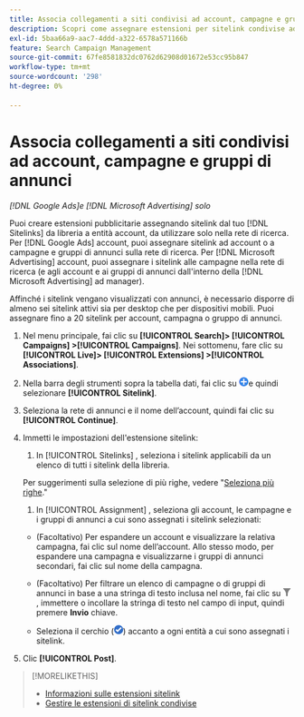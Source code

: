 ```yaml
---
title: Associa collegamenti a siti condivisi ad account, campagne e gruppi di annunci
description: Scopri come assegnare estensioni per sitelink condivise ad account, campagne e gruppi di annunci.
exl-id: 5baa66a9-aac7-4ddd-a322-6578a571166b
feature: Search Campaign Management
source-git-commit: 67fe8581832dc0762d62908d01672e53cc95b847
workflow-type: tm+mt
source-wordcount: '298'
ht-degree: 0%

---
```


# Associa collegamenti a siti condivisi ad account, campagne e gruppi di annunci

*[!DNL Google Ads]e [!DNL Microsoft Advertising] solo*

Puoi creare estensioni pubblicitarie assegnando sitelink dal tuo [!DNL Sitelinks] da libreria a entità account, da utilizzare solo nella rete di ricerca. Per [!DNL Google Ads] account, puoi assegnare sitelink ad account o a campagne e gruppi di annunci sulla rete di ricerca. Per [!DNL Microsoft Advertising] account, puoi assegnare i sitelink alle campagne nella rete di ricerca (e agli account e ai gruppi di annunci dall&#39;interno della [!DNL Microsoft Advertising] ad manager).

Affinché i sitelink vengano visualizzati con annunci, è necessario disporre di almeno sei sitelink attivi sia per desktop che per dispositivi mobili. Puoi assegnare fino a 20 sitelink per account, campagna o gruppo di annunci.

1. Nel menu principale, fai clic su **[!UICONTROL Search]> [!UICONTROL Campaigns] >[!UICONTROL Campaigns]**. Nei sottomenu, fare clic su **[!UICONTROL Live]> [!UICONTROL Extensions] >[!UICONTROL Associations]**.

1. Nella barra degli strumenti sopra la tabella dati, fai clic su ![Crea](/help/search-social-commerce/assets/add.png "Crea")e quindi selezionare **[!UICONTROL Sitelink]**.

1. Seleziona la rete di annunci e il nome dell’account, quindi fai clic su **[!UICONTROL Continue]**.

1. Immetti le impostazioni dell&#39;estensione sitelink:

   1. In [!UICONTROL Sitelinks] , seleziona i sitelink applicabili da un elenco di tutti i sitelink della libreria.

   Per suggerimenti sulla selezione di più righe, vedere &quot;[Seleziona più righe](/help/search-social-commerce/common-tasks/navigation-editing-selection/multiple-rows-select.md).&quot;

   1. In [!UICONTROL Assignment] , seleziona gli account, le campagne e i gruppi di annunci a cui sono assegnati i sitelink selezionati:

   * (Facoltativo) Per espandere un account e visualizzare la relativa campagna, fai clic sul nome dell’account. Allo stesso modo, per espandere una campagna e visualizzarne i gruppi di annunci secondari, fai clic sul nome della campagna.

   * (Facoltativo) Per filtrare un elenco di campagne o di gruppi di annunci in base a una stringa di testo inclusa nel nome, fai clic su ![Filtro](/help/search-social-commerce/assets/filter.png "Filtro") , immettere o incollare la stringa di testo nel campo di input, quindi premere **Invio** chiave.

   * Seleziona il cerchio (![Seleziona](/help/search-social-commerce/assets/include.png "Seleziona")) accanto a ogni entità a cui sono assegnati i sitelink.

1. Clic **[!UICONTROL Post]**.

>[!MORELIKETHIS]
>
>* [Informazioni sulle estensioni sitelink](sitelink-extension-about.md)
>* [Gestire le estensioni di sitelink condivise](sitelink-extension-manage.md)
